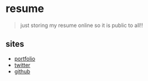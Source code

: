 # resume
> just storing my resume online so it is public to all!!

## sites
- [portfolio](http://www.devinroche.com)
- [twitter](https://www.twitter.com/devinroche)
- [github](https://github.com/devinroche)